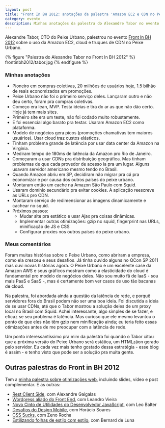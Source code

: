 ```yaml
---
layout: post
title: "Front In BH 2012: anotações da palestra 'Amazon EC2 e CDN no Peixe Urbano' do Alexandre Tabor"
category: evento
description: Minhas anotações da palestra do Alexandre Tabor no evento Front in BH 2012
---
```


Alexandre Tabor, CTO do Peixe Urbano, palestrou no evento [Front In BH 2012](http://www.frontinbh.com.br/) sobre o uso da Amazon EC2, cloud e truques de CDN no Peixe Urbano.

{% figure "Palestra do Alexandre Tabor no Front In BH 2012" %}
	frontinbh2012/tabor.jpg
{% endfigure %}

### Minhas anotações

* Pioneiro em compras coletivas, 20 milhões de usuários hoje, 1.5 bilhão de reais economizados em promoções.
* Peixe Urbano não foi o primeiro serviço deles. Lançaram outro e não deu certo, foram pra compras coletivas.
* Começo era lean, MVP. Testa ideias e tira do ar as que não dão certo. Hoje já tem mais sites.
* Primeiro site era um teste, não foi codado muito robustamente.
* E foi essencial algo barato pra testar. Usaram Amazon EC2 como plataforma.
* Modelo de negócios gera picos (promoções chamativas tem maiores usuários). Usar cloud traz custos elásticos.
* Tinham problema grande de latência por usar data center da Amazon na Virgínia.
* Mediram tempo de 180ms de latência da Amazon pro Rio de Janeiro.
* Começaram a usar CDNs pra distribuição geográfica. Mas tinham problemas de que cada provedor de acesso ia pra um lugar. Alguns usavam servidor americano mesmo tendo no Brasil.
* Quando Amazon abriu em SP, decidiram não migrar pra cá pra economizar e por causa dos outros países do peixe urbano.
* Montaram então um cache na Amazon São Paulo com Squid.
* Usaram domínio secundário pra evitar cookies. A aplicação reescreve as URLs pro CDN.
* Montaram serviço de redimensionar as imagens dinamicamente e cachear no squid.
* Próximos passos:
	* Mudar site pra estático e usar Ajax pra coisas dinâmicas.
	* Implementar outras otimizações: gzip no squid, fingerprint nas URLs, minificação de JS e CSS
	* Configurar proxies nos outros países do peixe urbano.

### Meus comentários

Foram muitas histórias sobre o Peixe Urbano, como abriram a empresa, como ela cresceu e seus desafios. Já tinha ouvido alguns no QCon SP 2011 mas ouvi novas histórias agora. O Peixe Urbano é um excelente case da Amazon AWS e seus gráficos mostram como a elasticidade do cloud é fundamental pro modelo de negócios deles. Não sou muito fã de IaaS - sou mais PaaS e SaaS -, mas é certamente bom ver casos de uso tão bacanas de cloud.

Na palestra, foi abordada ainda a questão da latência de rede, e porquê servidores fora do Brasil podem não ser uma boa ideia. Foi discutida a ideia de se usar CDNs, até que o Tabor mostrou a solução deles de um proxy local no Brasil com Squid. Achei interessante, algo simples de se fazer, e eficaz se seu problema é latência. Mas curioso que ele mesmo levantou o ponto de que eles não têm gzip nem minificação ainda; eu teria feito essas otimizações antes de me preocupar com a latência de rede.

Um ponto interessantíssimo pra mim da palestra foi quando o Tabor citou que a próxima versão do Peixe Urbano será estática, um HTMLzãon gerado pelo servidor. Eu cada vez mais tenho gostado dessa estratégia - esse blog é assim - e tenho visto que pode ser a solução pra muita gente.

## Outras palestras do Front in BH 2012

Tem a [minha palestra sobre otimizações web](/frontinbh-otimizacoes-web/), incluindo slides, vídeo e post complementar. E as outras:

* [Rest Client Side](/front-in-bh-rest-client-side-alexandre-gaigalas/), com Alexandre Gaigalas
* [Wordpress aliado do Front End](/front-in-bh-wordpress-leandro-vieira/), com Leandro Vieira
* [Novo Cinto de Utilidades do Desenvolvedor JavaScript](/front-in-bh-novidades-mozilla-leo-balter/), com Leo Balter
* [Desafios do Design Mobile](/front-in-bh-desafios-design-mobile-horacio-soares/), com Horácio Soares
* [CSS Sucks](/front-in-bh-css-sucks-zeno-rocha/), com Zeno Rocha
* [Estilizando folhas de estilo com estilo](/front-in-bh-estilizando-css-com-estilo-bernard-de-luna/), com Bernard de Luna

